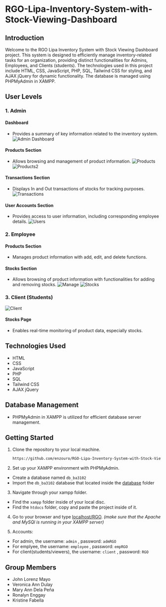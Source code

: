 # RGO-Lipa-Inventory-System-with-Stock-Viewing-Dashboard

## Introduction

Welcome to the RGO Lipa Inventory System with Stock Viewing Dashboard project. This system is designed to efficiently manage inventory-related tasks for an organization, providing distinct functionalities for Admins, Employees, and Clients (students). The technologies used in this project include HTML, CSS, JavaScript, PHP, SQL, Tailwind CSS for styling, and AJAX jQuery for dynamic functionality. The database is managed using PHPMyAdmin in XAMPP.

## User Levels

### 1. Admin

#### Dashboard
- Provides a summary of key information related to the inventory system.
![Admin Dashboard](Screenshots/AdminDashboard.png)
#### Products Section
- Allows browsing and management of product information.
![Products](Screenshots/AdminProducts.png)
![Products2](Screenshots/AdminProducts2.png)
#### Transactions Section
- Displays In and Out transactions of stocks for tracking purposes.
![Transactions](Screenshots/AdminTransactions.png)
#### User Accounts Section
- Provides access to user information, including corresponding employee details.
![Users](Screenshots/AdminUsers.png)
### 2. Employee

#### Products Section
- Manages product information with add, edit, and delete functions.
![]()
#### Stocks Section
- Allows browsing of product information with functionalities for adding and removing stocks.
![Manage](Screenshots/EmployeeProducts.png)
![Stocks](Screenshots/EmployeeStocks.png)
### 3. Client (Students)
![Client](Screenshots/Client.png)
#### Stocks Page
- Enables real-time monitoring of product data, especially stocks.

## Technologies Used

- HTML
- CSS
- JavaScript
- PHP
- SQL
- Tailwind CSS
- AJAX jQuery

## Database Management

- PHPMyAdmin in XAMPP is utilized for efficient database server management.

## Getting Started

1. Clone the repository to your local machine.
   ```bash
   https://github.com/enzouro/RGO-Lipa-Inventory-System-with-Stock-Viewing-Dashboard.git

2. Set up your XAMPP environment with PHPMyAdmin.
- Create a database named `db_ba3102`
- Import the `db_ba3102` database that located inside the [database](database) folder
  
3. Navigate through your xampp folder.
- Find the `xampp` folder inside of your local disc.
- Find the `htdocs` folder, copy and paste the project inside of it.

4. Go to your browser and type [localhost/RGO](http://localhost/RGO/).  *(make sure that the Apache and MySQl is running in your XAMPP server)*

5. Accounts:
- For admin, the username: `admin` , password: `admRGO`
- For emplyee, the username: `employee` , password: `empRGO`
- For client(students/viewers), the username: `client` , password: `RGO`

## Group Members
- John Lorenz Mayo
- Veronica Ann Dulay
- Mary Ann Dela Peña
- Ronalyn Enggay
- Kristine Fabella
